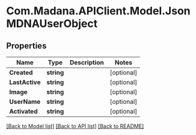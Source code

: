 
# Com.Madana.APIClient.Model.JsonMDNAUserObject

## Properties

Name | Type | Description | Notes
------------ | ------------- | ------------- | -------------
**Created** | **string** |  | [optional] 
**LastActive** | **string** |  | [optional] 
**Image** | **string** |  | [optional] 
**UserName** | **string** |  | [optional] 
**Activated** | **string** |  | [optional] 

[[Back to Model list]](../README.md#documentation-for-models)
[[Back to API list]](../README.md#documentation-for-api-endpoints)
[[Back to README]](../README.md)

